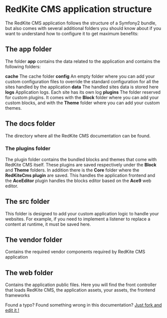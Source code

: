# RedKite CMS application structure
The RedKite CMS application follows the structure of a Symfony2 bundle, but also comes with several additional folders you should know about if you want to understand how to configure it to get maximum benefits:

## The app folder
The folder **app** contains the data related to the application and contains the following folders:

**cache** The cache folder
**config** An empty folder where you can add your custom configuration files to override the standard configuration for all the sites handled by the application
**data** The handled sites data is stored here
**logs** Application logs. Each site has its own log
**plugins** The folder reserved for custom plugins. It comes with the **Block** folder where you can add your custom blocks, and with the **Theme** folder where you can add your custom themes.

## The docs folder
The directory where all the RedKite CMS documentation can be found.

### The plugins folder
The plugin folder contains the bundled blocks and themes that come with RedKite CMS itself. These plugins are saved respectively under the **Block** and **Theme** folders. In addition there is the **Core** folder where the **RedKiteCms plugin** are saved. This handles the application frontend and the **AceEditor** plugin handles the blocks editor based on the **Ace9** web editor.

## The src folder
This folder is designed to add your custom application logic to handle your websites. For example, if you need to implement a listener to replace a content at runtime, it must be saved here.

## The vendor folder
Contains the required vendor components required by RedKite CMS application

## The web folder
Contains the application public files. Here you will find the front controller that loads RedKite CMS, the application assets, your assets, the frontend frameworks

Found a typo? Found something wrong in this documentation? [Just fork and edit it !](https://github.com/redkite-labs/RedKiteCms/edit/master/docs/book/redkite-cms-configuration.md)
